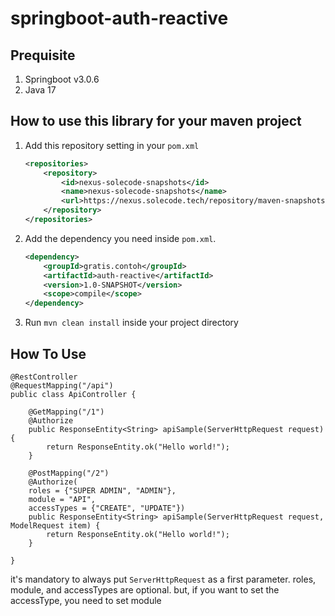 # springboot-auth-reactive

## Prequisite
1. Springboot v3.0.6
2. Java 17

## How to use this library for your maven project
1. Add this repository setting in your `pom.xml`
    ```xml
    <repositories>
        <repository>
            <id>nexus-solecode-snapshots</id>
            <name>nexus-solecode-snapshots</name>
            <url>https://nexus.solecode.tech/repository/maven-snapshots/</url>
        </repository>
    </repositories>
    ```
2. Add the dependency you need inside `pom.xml`.
    ```xml
    <dependency>
        <groupId>gratis.contoh</groupId>
        <artifactId>auth-reactive</artifactId>
        <version>1.0-SNAPSHOT</version>
        <scope>compile</scope>
    </dependency>
    ```
3. Run `mvn clean install` inside your project directory

## How To Use
```
@RestController
@RequestMapping("/api")
public class ApiController {

    @GetMapping("/1")
    @Authorize
    public ResponseEntity<String> apiSample(ServerHttpRequest request) {
        return ResponseEntity.ok("Hello world!");
    }
    
    @PostMapping("/2")
    @Authorize(
	roles = {"SUPER ADMIN", "ADMIN"}, 
	module = "API", 
	accessTypes = {"CREATE", "UPDATE"})
    public ResponseEntity<String> apiSample(ServerHttpRequest request, ModelRequest item) {
        return ResponseEntity.ok("Hello world!");
    }
	
}
```
it's mandatory to always put `ServerHttpRequest` as a first parameter.
roles, module, and accessTypes are optional. but, if you want to set the accessType, you need to set module
